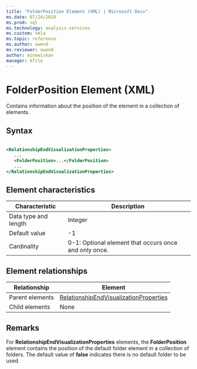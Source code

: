 ```yaml
---
title: "FolderPosition Element (XML) | Microsoft Docs"
ms.date: 07/24/2018
ms.prod: sql
ms.technology: analysis-services
ms.custom: xmla
ms.topic: reference
ms.author: owend
ms.reviewer: owend
author: minewiskan
manager: kfile
---
```

# FolderPosition Element (XML)

  Contains information about the position of the element in a collection of elements.  
  
## Syntax  
  
```xml  
  
<RelationshipEndVisualizationProperties>  
   ...  
   <FolderPosition>...</FolderPosition>  
   ...  
</RelationshipEndVisualizationProperties>  
```  
  
## Element characteristics  
  
|Characteristic|Description|  
|--------------------|-----------------|  
|Data type and length|Integer|  
|Default value|-1|  
|Cardinality|0-1: Optional element that occurs once and only once.|  
  
## Element relationships  
  
|Relationship|Element|  
|------------------|-------------|  
|Parent elements|[RelationshipEndVisualizationProperties](../../../analysis-services/scripting/data-type/relationshipendvisualizationproperties-data-type-assl.md)|  
|Child elements|None|  
  
## Remarks  
 For **RelationshipEndVisualizationProperties** elements, the **FolderPosition** element contains the position of the default folder element in a collection of folders. The default value of **false** indicates there is no default folder to be used.  
  
  
